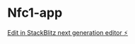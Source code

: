 # Nfc1-app

[Edit in StackBlitz next generation editor ⚡️](https://stackblitz.com/~/github.com/Standoverx/Nfc1-app)